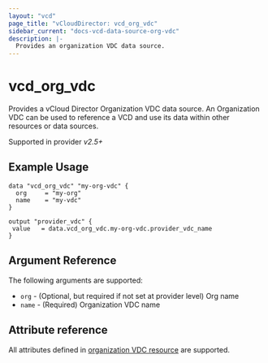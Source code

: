 ```yaml
---
layout: "vcd"
page_title: "vCloudDirector: vcd_org_vdc"
sidebar_current: "docs-vcd-data-source-org-vdc"
description: |-
  Provides an organization VDC data source.
---
```


# vcd\_org\_vdc

Provides a vCloud Director Organization VDC data source. An Organization VDC can be used to reference a VCD and use its 
data within other resources or data sources.

Supported in provider *v2.5+*

## Example Usage

```hcl
data "vcd_org_vdc" "my-org-vdc" {
  org     = "my-org"
  name    = "my-vdc"
}

output "provider_vdc" {
 value   = data.vcd_org_vdc.my-org-vdc.provider_vdc_name
}

```

## Argument Reference

The following arguments are supported:

* `org` - (Optional, but required if not set at provider level) Org name 
* `name` - (Required) Organization VDC name

## Attribute reference

All attributes defined in [organization VDC resource](/docs/providers/vcd/r/org_vdc.html#attribute-reference) are supported.

